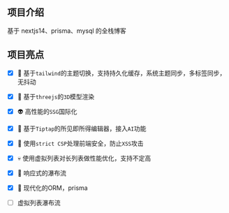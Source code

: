 ## 项目介绍

基于 nextjs14、prisma、mysql 的全栈博客

## 项目亮点

- [x] 🎃 基于`tailwind`的主题切换，支持持久化缓存，系统主题同步，多标签同步，无抖动
- [x] 🤖 基于`threejs`的`3D`模型渲染
- [x] 👽 高性能的`SSG`国际化
- [x] 👻 基于`Tiptap`的所见即所得编辑器，接入`AI`功能
- [x] 🤡 使用`strict CSP`处理前端安全，防止`XSS`攻击
- [x] 💀 使用虚拟列表对长列表做性能优化，支持不定高
- [x] 👺 响应式的瀑布流
- [x] 👿 现代化的ORM，prisma

- [ ] 虚拟列表瀑布流
